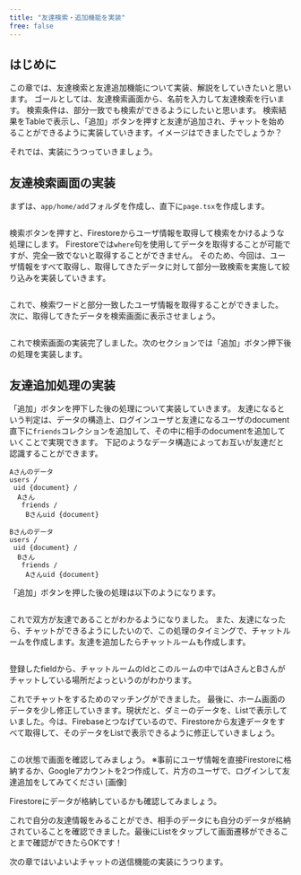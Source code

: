```yaml
---
title: "友達検索・追加機能を実装"
free: false
---
```


## はじめに
この章では、友達検索と友達追加機能について実装、解説をしていきたいと思います。
ゴールとしては、友達検索画面から、名前を入力して友達検索を行います。
検索条件は、部分一致でも検索ができるようにしたいと思います。
検索結果をTableで表示し、「追加」ボタンを押すと友達が追加され、チャットを始めることができるように実装していきます。イメージはできましたでしょうか？

それでは、実装にうつっていきましょう。

## 友達検索画面の実装
まずは、`app/home/add`フォルダを作成し、直下に`page.tsx`を作成します。
```typescript: app/home/add/page.tsx
```

検索ボタンを押すと、Firestoreからユーザ情報を取得して検索をかけるような処理にします。
Firestoreでは`where`句を使用してデータを取得することが可能ですが、完全一致でないと取得することができません。
そのため、今回は、ユーザ情報をすべて取得し、取得してきたデータに対して部分一致検索を実施して絞り込みを実装していきます。
```typescript: lib/apis/user.ts
```

これで、検索ワードと部分一致したユーザ情報を取得することができました。
次に、取得してきたデータを検索画面に表示させましょう。
```typescript: app/home/add/page.tsx
```

これで検索画面の実装完了しました。次のセクションでは「追加」ボタン押下後の処理を実装します。

## 友達追加処理の実装
「追加」ボタンを押下した後の処理について実装していきます。
友達になるという判定は、データの構造上、ログインユーザと友達になるユーザのdocument直下に`friends`コレクションを追加して、その中に相手のdocumentを追加していくことで実現できます。
下記のようなデータ構造によってお互いが友達だと認識することができます。
```例
Aさんのデータ
users /
 uid {document} / 
  Aさん
   friends /
    Bさんuid {document}
    
Bさんのデータ
users / 
 uid {document} /
  Bさん
   friends / 
    Aさんuid {document}
```

「追加」ボタンを押した後の処理は以下のようになります。
```typescript: lib/apis/user.ts
```

これで双方が友達であることがわかるようになりました。
また、友達になったら、チャットができるようにしたいので、この処理のタイミングで、チャットルームを作成します。友達を追加したらチャットルームも作成します。
```typescript: lib/apis/chat.ts
```

登録したfieldから、チャットルームのIdとこのルームの中ではAさんとBさんがチャットしている場所だよっというのがわかります。

これでチャットをするためのマッチングができました。
最後に、ホーム画面のデータを少し修正していきます。現状だと、ダミーのデータを、Listで表示していました。今は、Firebaseとつなげているので、Firestoreから友達データをすべて取得して、そのデータをListで表示できるように修正していきましょう。
```typescript: app/home/page.tsx
```

この状態で画面を確認してみましょう。
※事前にユーザ情報を直接Firestoreに格納するか、Googleアカウントを2つ作成して、片方のユーザで、ログインして友達追加をしてみてください
[画像]

Firestoreにデータが格納しているかも確認してみましょう。

これで自分の友達情報をみることができ、相手のデータにも自分のデータが格納されていることを確認できました。最後にListをタップして画面遷移ができることまで確認ができたらOKです！

次の章ではいよいよチャットの送信機能の実装にうつります。